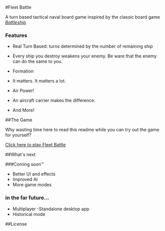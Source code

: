 #Fleet Battle

A turn based tactical naval board game inspired by the classic board game [*Battleship*](https://en.wikipedia.org/wiki/Battleship_%28game%29) 

### Features

- Real Turn Based: turns determined by the number of remaining ship
 * Every ship you destroy weakens your enemy. Be ware that the enemy can do the same to you.
- Formation
 * It matters. It matters a lot.
- Air Power!
 * An aircraft carrier makes the difference.

- And More!

##The Game

Why wasting time here to read this readme while you can try out the game for yourself?

[Click here to play Fleet Battle](https://tonY1883.github.io/fleet-battle)

##What's next

###Coming soon™
- Better UI and effects
- Improved AI
- More game modes

### in the far future...
- Multiplayer
-Standalone desktop app
- Historical mode


##License
